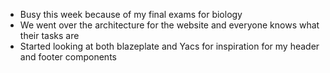 - Busy this week because of my final exams for biology
- We went over the architecture for the website and everyone knows what their tasks are
- Started looking at both blazeplate and Yacs for inspiration for my header and footer components
